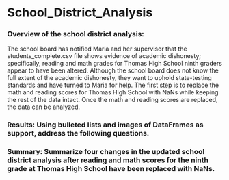 # School_District_Analysis
### Overview of the school district analysis:
The school board has notified Maria and her supervisor that the students_complete.csv file shows evidence of academic dishonesty; specifically, reading and math grades for Thomas High School ninth graders appear to have been altered. Although the school board does not know the full extent of the academic dishonesty, they want to uphold state-testing standards and have turned to Maria for help. The first step is to replace the math and reading scores for Thomas High School with NaNs while keeping the rest of the data intact. Once the math and reading scores are replaced, the data can be analyzed.


### Results: Using bulleted lists and images of DataFrames as support, address the following questions.


### Summary: Summarize four changes in the updated school district analysis after reading and math scores for the ninth grade at Thomas High School have been replaced with NaNs.
